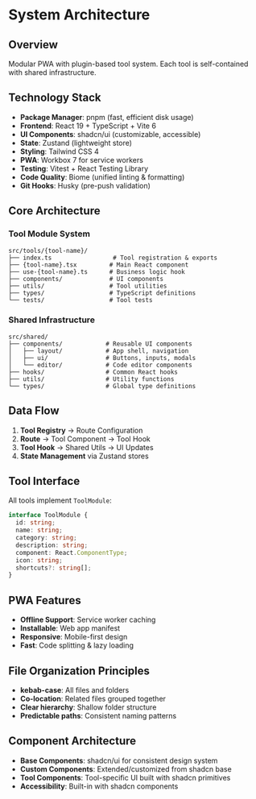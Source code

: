 # System Architecture

## Overview

Modular PWA with plugin-based tool system. Each tool is self-contained with shared infrastructure.

## Technology Stack

- **Package Manager**: pnpm (fast, efficient disk usage)
- **Frontend**: React 19 + TypeScript + Vite 6
- **UI Components**: shadcn/ui (customizable, accessible)
- **State**: Zustand (lightweight store)
- **Styling**: Tailwind CSS 4
- **PWA**: Workbox 7 for service workers
- **Testing**: Vitest + React Testing Library
- **Code Quality**: Biome (unified linting & formatting)
- **Git Hooks**: Husky (pre-push validation)

## Core Architecture

### Tool Module System

```
src/tools/{tool-name}/
├── index.ts                 # Tool registration & exports
├── {tool-name}.tsx         # Main React component
├── use-{tool-name}.ts      # Business logic hook
├── components/             # UI components
├── utils/                  # Tool utilities
├── types/                  # TypeScript definitions
└── tests/                  # Tool tests
```

### Shared Infrastructure

```
src/shared/
├── components/            # Reusable UI components
│   ├── layout/            # App shell, navigation
│   ├── ui/                # Buttons, inputs, modals
│   └── editor/            # Code editor components
├── hooks/                 # Common React hooks
├── utils/                 # Utility functions
└── types/                 # Global type definitions
```

## Data Flow

1. **Tool Registry** → Route Configuration
2. **Route** → Tool Component → Tool Hook
3. **Tool Hook** → Shared Utils → UI Updates
4. **State Management** via Zustand stores

## Tool Interface

All tools implement `ToolModule`:

```typescript
interface ToolModule {
  id: string;
  name: string;
  category: string;
  description: string;
  component: React.ComponentType;
  icon: string;
  shortcuts?: string[];
}
```

## PWA Features

- **Offline Support**: Service worker caching
- **Installable**: Web app manifest
- **Responsive**: Mobile-first design
- **Fast**: Code splitting & lazy loading

## File Organization Principles

- **kebab-case**: All files and folders
- **Co-location**: Related files grouped together
- **Clear hierarchy**: Shallow folder structure
- **Predictable paths**: Consistent naming patterns

## Component Architecture
- **Base Components**: shadcn/ui for consistent design system
- **Custom Components**: Extended/customized from shadcn base
- **Tool Components**: Tool-specific UI built with shadcn primitives
- **Accessibility**: Built-in with shadcn components
